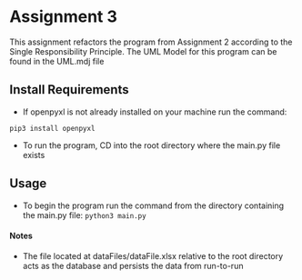 # Assignment 3

This assignment refactors the program from Assignment 2 according to the Single Responsibility Principle. The UML Model for this program can be found in the UML.mdj file

## Install Requirements

- If openpyxl is not already installed on your machine run the command:

`
pip3 install openpyxl
`
- To run the program, CD into the root directory where the main.py file exists

## Usage
- To begin the program run the command from the directory containing the main.py file:
`
python3 main.py
`

#### Notes
- The file located at dataFiles/dataFile.xlsx relative to the root directory acts as the database and persists the data from run-to-run